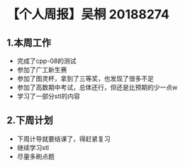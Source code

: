 # 【个人周报】吴桐 20188274

## 1.**本周工作**
- 完成了cpp-08的测试
- 参加了广工新生赛
- 参加了图灵杯，拿到了三等奖，也发现了很多不足
- 参加了高数期中考试，总体还行，但还是比预期的少一点w
- 学习了一部分stl的内容
## 2.**下周计划**
- 下周计导就要结课了，得赶紧复习
- 继续学习stl
- 尽量多刷点题
